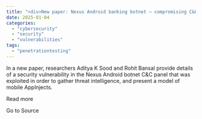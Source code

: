 ```yaml
---
title: "<div>New paper: Nexus Android banking botnet – compromising C&C panels and dissecting mobile AppInjects</div>"
date: 2025-01-04
categories: 
  - "cybersecurity"
  - "security"
  - "vulnerabilities"
tags: 
  - "penetrationtesting"
---
```


In a new paper, researchers Aditya K Sood and Rohit Bansal provide details of a security vulnerability in the Nexus Android botnet C&C panel that was exploited in order to gather threat intelligence, and present a model of mobile AppInjects.  
  
Read more

Go to Source
